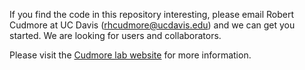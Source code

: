 If you find the code in this repository interesting, please email Robert Cudmore at UC Davis (rhcudmore@ucdavis.edu) and we can get you started. We are looking for users and collaborators.

Please visit the [Cudmore lab website][cudmore] for more information.

[cudmore]: https://cudmorelab.github.io/
